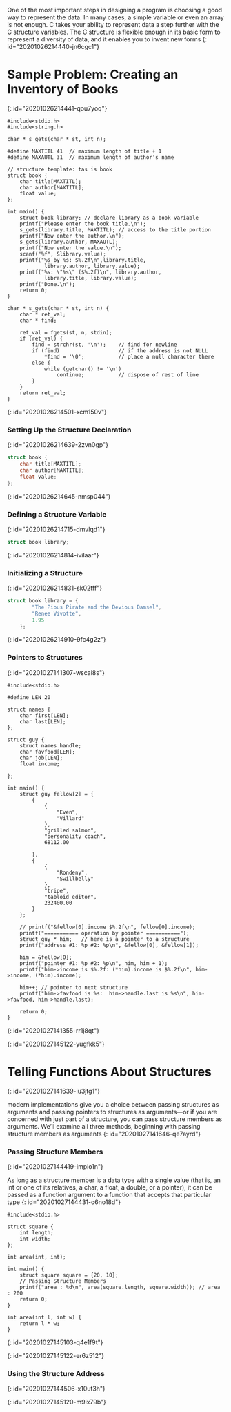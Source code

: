 One of the most important steps in designing a program is choosing a good way to represent
the data. In many cases, a simple variable or even an array is not enough. C takes your ability
to represent data a step further with the C structure variables. The C structure is flexible enough
in its basic form to represent a diversity of data, and it enables you to invent new forms
{: id="20201026214440-jn6cgc1"}

# Sample Problem: Creating an Inventory of Books
{: id="20201026214441-qou7yoq"}

```
#include<stdio.h>
#include<string.h>

char * s_gets(char * st, int n);

#define MAXTITL 41  // maximum length of title + 1
#define MAXAUTL 31  // maximum length of author's name

// structure template: tas is book
struct book {
    char title[MAXTITL];
    char author[MAXTITL];
    float value;
};

int main() {
    struct book library; // declare library as a book variable
    printf("Please enter the book title.\n");
    s_gets(library.title, MAXTITL); // access to the title portion
    printf("Now enter the author.\n");
    s_gets(library.author, MAXAUTL);
    printf("Now enter the value.\n");
    scanf("%f", &library.value);
    printf("%s by %s: $%.2f\n",library.title,
            library.author, library.value);
    printf("%s: \"%s\" ($%.2f)\n", library.author,
            library.title, library.value);
    printf("Done.\n");
    return 0;
}

char * s_gets(char * st, int n) {
    char * ret_val;
    char * find;

    ret_val = fgets(st, n, stdin);
    if (ret_val) {
        find = strchr(st, '\n');    // find for newline
        if (find)                   // if the address is not NULL
            *find = '\0';           // place a null character there
        else {
            while (getchar() != '\n')
                continue;           // dispose of rest of line
        }
    }
    return ret_val;
}
```
{: id="20201026214501-xcm150v"}

### Setting Up the Structure Declaration
{: id="20201026214639-2zvn0gp"}

```c
struct book {
    char title[MAXTITL];
    char author[MAXTITL];
    float value;
};
```
{: id="20201026214645-nmsp044"}

### Defining a Structure Variable
{: id="20201026214715-dmvlqd1"}

```c
struct book library;
```
{: id="20201026214814-ivilaar"}

### Initializing a Structure
{: id="20201026214831-sk02tff"}

```c
struct book library = {
        "The Pious Pirate and the Devious Damsel",
        "Renee Vivotte",
        1.95
    };
```
{: id="20201026214910-9fc4g2z"}

### Pointers to Structures
{: id="20201027141307-wscai8s"}

```
#include<stdio.h>

#define LEN 20

struct names {
    char first[LEN];
    char last[LEN];
};

struct guy {
    struct names handle;
    char favfood[LEN];
    char job[LEN];
    float income;

};

int main() {
    struct guy fellow[2] = {
        {
            {
                "Even", 
                "Villard"
            },
            "grilled salmon",
            "personality coach",
            68112.00

        },
        {
            {
                "Rondeny",
                "Swillbelly"
            },
            "tripe",
            "tabloid editor",
            232400.00
        }
    };

    // printf("&fellow[0].income $%.2f\n", fellow[0].income);
    printf("=========== operation by pointer ===========");
    struct guy * him;   // here is a pointer to a structure
    printf("address #1: %p #2: %p\n", &fellow[0], &fellow[1]);

    him = &fellow[0];
    printf("pointer #1: %p #2: %p\n", him, him + 1);
    printf("him->income is $%.2f: (*him).income is $%.2f\n", him->income, (*him).income);

    him++; // pointer to next structure
    printf("him->favfood is %s:  him->handle.last is %s\n", him->favfood, him->handle.last);

    return 0;
}
```
{: id="20201027141355-rr1j8qt"}

{: id="20201027145122-yugfkk5"}

# Telling Functions About Structures
{: id="20201027141639-iu3jtg1"}

modern implementations give you a choice between passing structures as arguments and
passing pointers to structures as arguments—or if you are concerned with just part of a structure, you can pass structure members as arguments. We’ll examine all three methods, beginning with passing structure members as arguments
{: id="20201027141646-qe7ayrd"}

### Passing Structure Members
{: id="20201027144419-impio1n"}

As long as a structure member is a data type with a single value (that is, an int or one of its
relatives, a char, a float, a double, or a pointer), it can be passed as a function argument to
a function that accepts that particular type
{: id="20201027144431-o6no18d"}

```
#include<stdio.h>

struct square {
    int length;
    int width;
};

int area(int, int);

int main() {
    struct square square = {20, 10};
    // Passing Structure Members
    printf("area : %d\n", area(square.length, square.width)); // area : 200
    return 0;
}

int area(int l, int w) {
    return l * w;
}
```
{: id="20201027145103-q4e1f9t"}

{: id="20201027145122-er6z512"}

### Using the Structure Address
{: id="20201027144506-x10ut3h"}

{: id="20201027145120-m9ix79b"}
